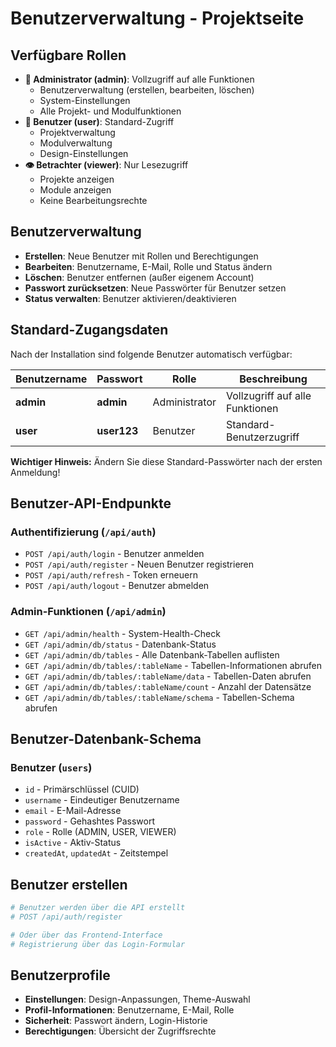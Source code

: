# Benutzerverwaltung - Projektseite

## Verfügbare Rollen
- **👑 Administrator (admin)**: Vollzugriff auf alle Funktionen
  - Benutzerverwaltung (erstellen, bearbeiten, löschen)
  - System-Einstellungen
  - Alle Projekt- und Modulfunktionen
- **👤 Benutzer (user)**: Standard-Zugriff
  - Projektverwaltung
  - Modulverwaltung
  - Design-Einstellungen
- **👁️ Betrachter (viewer)**: Nur Lesezugriff
  - Projekte anzeigen
  - Module anzeigen
  - Keine Bearbeitungsrechte

## Benutzerverwaltung
- **Erstellen**: Neue Benutzer mit Rollen und Berechtigungen
- **Bearbeiten**: Benutzername, E-Mail, Rolle und Status ändern
- **Löschen**: Benutzer entfernen (außer eigenem Account)
- **Passwort zurücksetzen**: Neue Passwörter für Benutzer setzen
- **Status verwalten**: Benutzer aktivieren/deaktivieren

## Standard-Zugangsdaten
Nach der Installation sind folgende Benutzer automatisch verfügbar:

| Benutzername | Passwort | Rolle | Beschreibung |
|--------------|----------|-------|--------------|
| **admin** | **admin** | Administrator | Vollzugriff auf alle Funktionen |
| **user** | **user123** | Benutzer | Standard-Benutzerzugriff |

**Wichtiger Hinweis:** Ändern Sie diese Standard-Passwörter nach der ersten Anmeldung!

## Benutzer-API-Endpunkte

### Authentifizierung (`/api/auth`)
- `POST /api/auth/login` - Benutzer anmelden
- `POST /api/auth/register` - Neuen Benutzer registrieren
- `POST /api/auth/refresh` - Token erneuern
- `POST /api/auth/logout` - Benutzer abmelden

### Admin-Funktionen (`/api/admin`)
- `GET /api/admin/health` - System-Health-Check
- `GET /api/admin/db/status` - Datenbank-Status
- `GET /api/admin/db/tables` - Alle Datenbank-Tabellen auflisten
- `GET /api/admin/db/tables/:tableName` - Tabellen-Informationen abrufen
- `GET /api/admin/db/tables/:tableName/data` - Tabellen-Daten abrufen
- `GET /api/admin/db/tables/:tableName/count` - Anzahl der Datensätze
- `GET /api/admin/db/tables/:tableName/schema` - Tabellen-Schema abrufen

## Benutzer-Datenbank-Schema

### Benutzer (`users`)
- `id` - Primärschlüssel (CUID)
- `username` - Eindeutiger Benutzername
- `email` - E-Mail-Adresse
- `password` - Gehashtes Passwort
- `role` - Rolle (ADMIN, USER, VIEWER)
- `isActive` - Aktiv-Status
- `createdAt`, `updatedAt` - Zeitstempel

## Benutzer erstellen
```bash
# Benutzer werden über die API erstellt
# POST /api/auth/register

# Oder über das Frontend-Interface
# Registrierung über das Login-Formular
```

## Benutzerprofile
- **Einstellungen**: Design-Anpassungen, Theme-Auswahl
- **Profil-Informationen**: Benutzername, E-Mail, Rolle
- **Sicherheit**: Passwort ändern, Login-Historie
- **Berechtigungen**: Übersicht der Zugriffsrechte
